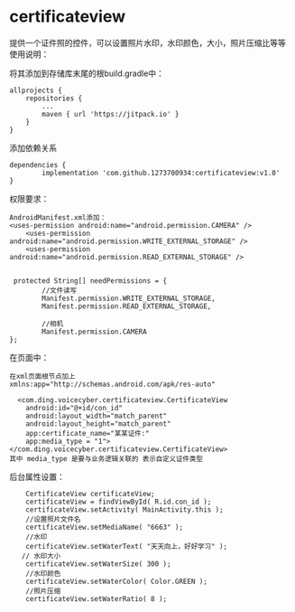 # certificateview
提供一个证件照的控件，可以设置照片水印，水印颜色，大小，照片压缩比等等
使用说明：

将其添加到存储库末尾的根build.gradle中：

	allprojects {
		repositories {
			...
			maven { url 'https://jitpack.io' }
		}
	}
添加依赖关系

	dependencies {
	        implementation 'com.github.1273700934:certificateview:v1.0'
	}
	
		
  
  
  权限要求：
  	
	
	AndroidManifest.xml添加：
	<uses-permission android:name="android.permission.CAMERA" />
    	<uses-permission android:name="android.permission.WRITE_EXTERNAL_STORAGE" />
    	<uses-permission android:name="android.permission.READ_EXTERNAL_STORAGE" />
  
  	
  	 protected String[] needPermissions = {
            //文件读写
            Manifest.permission.WRITE_EXTERNAL_STORAGE,
            Manifest.permission.READ_EXTERNAL_STORAGE,

            //相机
            Manifest.permission.CAMERA
    };
  
  
  在页面中：
  
 
 	在xml页面根节点加上
	xmlns:app="http://schemas.android.com/apk/res-auto"
	 
      <com.ding.voicecyber.certificateview.CertificateView
        android:id="@+id/con_id"
        android:layout_width="match_parent"
        android:layout_height="match_parent"
        app:certificate_name="某某证件:"
        app:media_type = "1">
    </com.ding.voicecyber.certificateview.CertificateView>
    其中 media_type 是要与业务逻辑关联的 表示自定义证件类型
        
 后台属性设置：
 
 
     	CertificateView certificateView;
        certificateView = findViewById( R.id.con_id );
        certificateView.setActivity( MainActivity.this );
        //设置照片文件名
        certificateView.setMediaName( "6663" );
        //水印
        certificateView.setWaterText( "天天向上，好好学习" );
       // 水印大小
        certificateView.setWaterSize( 300 );
        //水印颜色
        certificateView.setWaterColor( Color.GREEN );
        //照片压缩
        certificateView.setWaterRatio( 8 );
	
	
	
